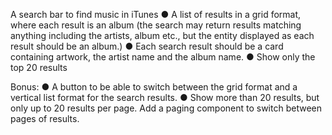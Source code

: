 A search bar to find music in iTunes
● A list of results in a grid format, where each result is an album (the search may return
results matching anything including the artists, album etc., but the entity displayed as
each result should be an album.)
● Each search result should be a card containing artwork, the artist name and the album
name.
● Show only the top 20 results

Bonus:
● A button to be able to switch between the grid format and a vertical list format for the
search results.
● Show more than 20 results, but only up to 20 results per page. Add a paging component
to switch between pages of results.